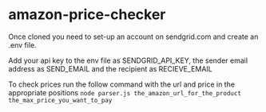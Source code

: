 # amazon-price-checker

Once cloned you need to set-up an account on sendgrid.com and create an .env file. 

Add your api key to the env file as SENDGRID_API_KEY, the sender email address as SEND_EMAIL and the recipient as RECIEVE_EMAIL 

To check prices run the follow command with the url and price in the appropriate positions `node parser.js the_amazon_url_for_the_product the_max_price_you_want_to_pay`
